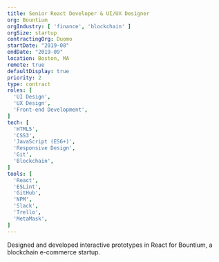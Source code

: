 ```yaml
---
title: Senior React Developer & UI/UX Designer
org: Bountium
orgIndustry: [ 'finance', 'blockchain' ]
orgSize: startup
contractingOrg: Duomo
startDate: "2019-08"
endDate: "2019-09"
location: Boston, MA
remote: true
defaultDisplay: true
priority: 2
type: contract
roles: [
  'UI Design',
  'UX Design',
  'Front-end Development',
]
tech: [
  'HTML5',
  'CSS3',
  'JavaScript (ES6+)',
  'Responsive Design',
  'Git',
  'Blockchain',
]
tools: [
  'React',
  'ESLint',
  'GitHub',
  'NPM',
  'Slack',
  'Trello',
  'MetaMask',
]
---
```


Designed and developed interactive prototypes in React for Bountium, a blockchain e-commerce startup.